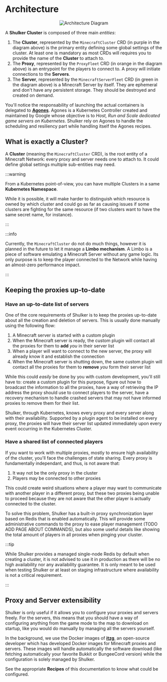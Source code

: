 # Architecture

<center>
   <img
      alt="Architecture Diagram"
      src="../assets/basics/basics.excalidraw.png"
   >
</center>

A **Shulker Cluster** is composed of three main _entities_:

1. The **Cluster**, represented by the `MinecraftCluster` CRD (in purple
   in the diagram above) is the primary entity defining some global
   settings of the cluster. At least one is mandatory as most CRDs
   will requires you to provide the name of the **Cluster** to
   attach to.
2. The **Proxy**, represented by the `ProxyFleet` CRD (in orange in the diagram
   above) is an entrypoint for the players to connect to. A proxy will initiate
   connections to the **Servers**.
3. The **Server**, represented by the `MinecraftServerFleet` CRD (in green in the
   diagram above) is a Minecraft Server by itself. They are ephemeral and
   don't have any persistent storage. They should be destroyed and created
   on demand.

You'll notice the responsability of launching the actual containers is delegated
to **[Agones](https://agones.dev/site/)**. Agones is a Kubernetes Controller
created and maintained by Google whose objective is to _Host, Run and Scale
dedicated game servers on Kubernetes_. Shulker rely on Agones to handle the
scheduling and resiliency part while handling itself the Agones recipes.

## What is exactly a Cluster?

A **Cluster** (meaning the `MinecraftCluster` CRD), is the root entity of a Minecraft
Network: every proxy and server needs one to attach to. It could define global
settings multiple sub-entities may need.

:::warning

From a Kubernetes point-of-view, you can have multiple Clusters in a same
**Kubernetes Namespace**.

While it is possible, it will make harder to distinguish which resource is owned
by which cluster and could go as far as causing issues if some clusters are fighting
for the same resource (if two clusters want to have the same secret name, for instance).

:::

:::info

Currently, the `MinecraftCluster` do not do much things, however it is planned
in the future to let it manage a **Limbo mechanism**. A Limbo is a piece of software
emulating a Minecraft Server without any game logic. Its only purpose is to keep the
player connected to the Network while having an almost-zero performance impact.

:::

## Keeping the proxies up-to-date

### Have an up-to-date list of servers

One of the core requirements of Shulker is to keep the proxies up-to-date about all
the creation and deletion of servers. This is usually done manually using the following
flow:

1. A Minecraft server is started with a custom plugin
2. When the Minecraft server is ready, the custom plugin will contact all the proxies
   for them to **add** _you_ in their server list
3. When a player will want to connect to the new server, the proxy will already know
   it and establish the connection
4. When the Minecraft server is shutting down, the same custom plugin will contact all
   the proxies for them to **remove** _you_ form their server list

While this could _easily_ be done by you with custom development, you'll still have to:
create a custom plugin for this purpose, figure out how to broadcast the information to
all the proxies, have a way of retrieving the IP address the proxy should use to connect
players to the server, have a recovery mechanism to handle crashed servers that may not
have informed proxies to remove them for their list.

Shulker, through Kubernetes, knows every proxy and every server along with their
availability. Supported by a plugin agent to be installed on every proxy, the proxies
will have their server list updated immediately upon every event occurring in the
Kubernetes Cluster.

### Have a shared list of connected players

If you want to work with multiple proxies, mostly to ensure high availability of
the cluster, you'll face the challenges of state sharing. Every proxy is
fundamentally independant, and thus, is not aware that:

1. It way not be the only proxy in the cluster
2. Players may be connected to other proxies

This could create weird situations where a player may want to communicate with
another player in a different proxy, but these two proxies being unable to
proceed because they are not aware that the other player is actually connected
to the cluster.

To solve this problem, Shulker has a built-in proxy synchronization layer based
on Redis that is enabled automatically. This will provide some administrative
commands to the proxy to ease player management (TODO ADD PAGE ABOUT COMMANDS),
but also some useful details like showing the total amount of players in all
proxies when pinging your cluster.

:::tip

While Shulker provides a managed single-node Redis by default when creating a
cluster, it is not advised to use it in production as there will be no high
availability nor any availability guarantee. It is only meant to be used when
testing Shulker or at least on staging infrastructure where availability is
not a critical requirement.

:::

## Proxy and Server extensibility

Shulker is only useful if it allows you to configure your proxies and servers
freely. For the servers, this means that you should have a way of configuring
anything from the game mode to the map to download on startup, like you would do
manually by managing all the servers yourself.

In the background, we use the Docker images of **[itzg](https://github.com/itzg)**,
an open-source developer which has developed Docker images for Minecraft proxies
and servers. These images will handle automatically the software download (like
fetching automatically your favorite Bukkit or BungeeCord version) while the
configuration is solely managed by Shulker.

See the appropriate **Recipes** of this documentation to know what could be
configured.
